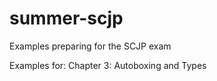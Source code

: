 summer-scjp
===========

Examples preparing for the SCJP exam

Examples for:
Chapter 3:  Autoboxing and Types
